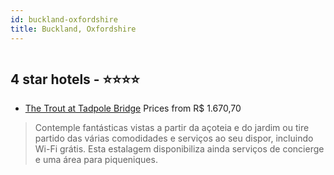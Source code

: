 ```yaml
---
id: buckland-oxfordshire
title: Buckland, Oxfordshire
---
```


<center><img src="https://i.travelapi.com/hotels/23000000/22420000/22410100/22410079/6f710863_z.jpg" alt="" /></center>


##  4 star hotels - ⭐️⭐️⭐️⭐️

-    [The Trout at Tadpole Bridge](https://www.hurb.com/br/aud/https://www.hurb.com/br/hotels/buckland/the-trout-at-tadpole-bridge-HT-E36Q?cmp=18055) Prices from R$ 1.670,70
   > Contemple fantásticas vistas a partir da açoteia e do jardim ou tire partido das várias comodidades e serviços ao seu dispor, incluindo Wi-Fi grátis. Esta estalagem disponibiliza ainda serviços de concierge e uma área para piqueniques.
